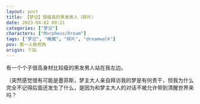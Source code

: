 ```yaml
---
layout: post
title: 【梦记】很瘦高的黑发男人（碎片）
date: 2023-04-02 09:21
categories: ["梦记"]
characters: ["Morpheus/Dream"]
tags: ["梦记", "睡魔", "碎片", "dreamwalk"]
pov: 第一人称视角
origin: 个站
---
```


有一个个子很高身材比较瘦的黑发男人站在我左边。

（突然感觉很有可能是墨菲斯，梦主大人亲自拜访我的梦是有何贵干，但我为什么完全不记得后面还发生了什么，是因为和梦主大人的对话不被允许带到清醒世界来吗？
